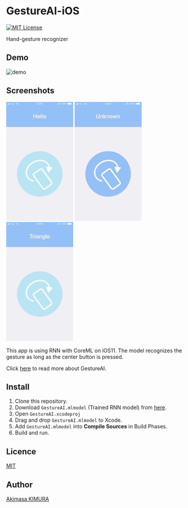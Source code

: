 # GestureAI-iOS

[![MIT License](http://img.shields.io/badge/license-MIT-blue.svg?style=flat)](LICENSE)

Hand-gesture recognizer

## Demo

![demo](images/demo.gif)

## Screenshots

![screenshot-01](images/screenshot-01.jpg) ![screenshot-02](images/screenshot-02.jpg) ![screenshot-03](images/screenshot-03.jpg)

This app is using RNN with CoreML on iOS11. The model recognizes the gesture as long as the center button is pressed.

Click [here](https://github.com/akimach/GestureAI) to read more about GestureAI.

## Install

1. Clone this repository.
2. Download `GestureAI.mlmodel` (Trained RNN model) from [here](https://goo.gl/avdMjD).
3. Open `GestureAI.xcodeproj`
4. Drag and drop `GestureAI.mlmodel` to Xcode.
5. Add `GestureAI.mlmodel` into **Compile Sources** in Build Phases.
6. Build and run.

## Licence

[MIT](https://github.com/akimach/GestureAI-iOS/blob/master/LICENSE)

## Author

[Akimasa KIMURA](https://github.com/akimach)
